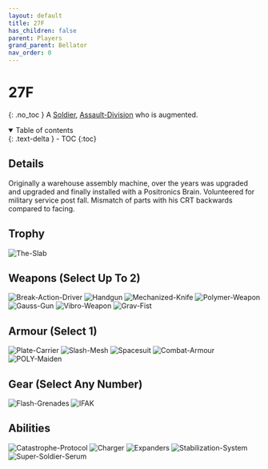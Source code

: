```yaml
---
layout: default
title: 27F
has_children: false
parent: Players
grand_parent: Bellator
nav_order: 0
---
```

# 27F
{: .no_toc }
A [Soldier](Game/Soldier), [Assault-Division](Game/Blocks/Assault-Division) who is augmented.

<details open markdown="block">
  <summary>
    Table of contents
  </summary>
  {: .text-delta }
- TOC
{:toc}
</details>


## Details
Originally a warehouse assembly machine, over the years was upgraded and upgraded and finally installed with a Positronics Brain. Volunteered for military service post fall. Mismatch of parts with his CRT backwards compared to facing.

## Trophy
![The-Slab](Game/Blocks/The-Slab)

## Weapons (Select Up To 2)
![Break-Action-Driver](Game/Blocks/Break-Action-Driver)
![Handgun](Game/Blocks/Handgun)
![Mechanized-Knife](Game/Blocks/Mechanized-Knife)
![Polymer-Weapon](Game/Blocks/Polymer-Weapon)
![Gauss-Gun](Game/Blocks/Gauss-Gun)
![Vibro-Weapon](Game/Blocks/Vibro-Weapon)
![Grav-Fist](Game/Blocks/Grav-Fist)

## Armour (Select 1)
![Plate-Carrier](Game/Blocks/Plate-Carrier)
![Slash-Mesh](Game/Blocks/Slash-Mesh)
![Spacesuit](Game/Blocks/Spacesuit)
![Combat-Armour](Game/Blocks/Combat-Armour)
![POLY-Maiden](Game/Blocks/POLY-Maiden)

## Gear (Select Any Number)
![Flash-Grenades](Game/Blocks/Flash-Grenades)
![IFAK](Game/Blocks/IFAK)

## Abilities
![Catastrophe-Protocol](Game/Blocks/Catastrophe-Protocol)
![Charger](Game/Blocks/Charger)
![Expanders](Game/Blocks/Expanders)
![Stabilization-System](Game/Blocks/Stabilization-System)
![Super-Soldier-Serum](Game/Blocks/Super-Soldier-Serum)
